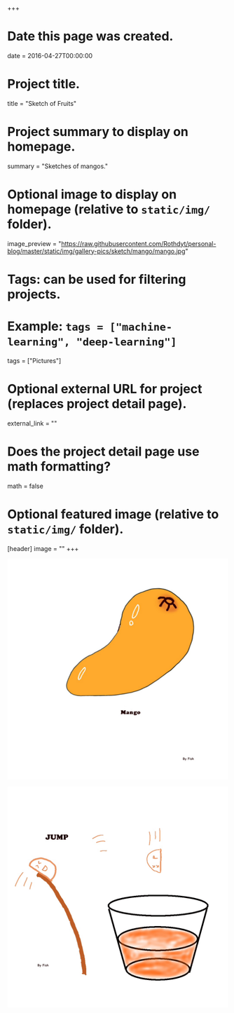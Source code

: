 +++
# Date this page was created.
date = 2016-04-27T00:00:00

# Project title.
title = "Sketch of Fruits"

# Project summary to display on homepage.
summary = "Sketches of mangos."

# Optional image to display on homepage (relative to `static/img/` folder).
image_preview = "https://raw.githubusercontent.com/Rothdyt/personal-blog/master/static/img/gallery-pics/sketch/mango/mango.jpg"

# Tags: can be used for filtering projects.
# Example: `tags = ["machine-learning", "deep-learning"]`
tags = ["Pictures"]

# Optional external URL for project (replaces project detail page).
external_link = ""

# Does the project detail page use math formatting?
math = false

# Optional featured image (relative to `static/img/` folder).
[header]
image = ""
+++


![芒果](https://raw.githubusercontent.com/Rothdyt/personal-blog/master/static/img/gallery-pics/sketch/mango/mango.jpg)

![跳水](https://raw.githubusercontent.com/Rothdyt/personal-blog/master/static/img/gallery-pics/sketch/mango/jump.jpg)

